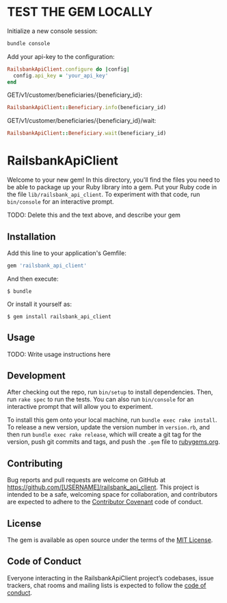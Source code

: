 # TEST THE GEM LOCALLY
Initialize a new console session:
```ruby
bundle console
```
Add your api-key to the configuration:
```ruby
RailsbankApiClient.configure do |config|
  config.api_key = 'your_api_key'
end
```
GET/v1/customer/beneficiaries/{beneficiary_id}:
```ruby
RailsbankApiClient::Beneficiary.info(beneficiary_id)
```
GET/v1/customer/beneficiaries/{beneficiary_id}/wait:
```ruby
RailsbankApiClient::Beneficiary.wait(beneficiary_id)
```

# RailsbankApiClient

Welcome to your new gem! In this directory, you'll find the files you need to be able to package up your Ruby library into a gem. Put your Ruby code in the file `lib/railsbank_api_client`. To experiment with that code, run `bin/console` for an interactive prompt.

TODO: Delete this and the text above, and describe your gem

## Installation

Add this line to your application's Gemfile:

```ruby
gem 'railsbank_api_client'
```

And then execute:

    $ bundle

Or install it yourself as:

    $ gem install railsbank_api_client

## Usage

TODO: Write usage instructions here

## Development

After checking out the repo, run `bin/setup` to install dependencies. Then, run `rake spec` to run the tests. You can also run `bin/console` for an interactive prompt that will allow you to experiment.

To install this gem onto your local machine, run `bundle exec rake install`. To release a new version, update the version number in `version.rb`, and then run `bundle exec rake release`, which will create a git tag for the version, push git commits and tags, and push the `.gem` file to [rubygems.org](https://rubygems.org).

## Contributing

Bug reports and pull requests are welcome on GitHub at https://github.com/[USERNAME]/railsbank_api_client. This project is intended to be a safe, welcoming space for collaboration, and contributors are expected to adhere to the [Contributor Covenant](http://contributor-covenant.org) code of conduct.

## License

The gem is available as open source under the terms of the [MIT License](https://opensource.org/licenses/MIT).

## Code of Conduct

Everyone interacting in the RailsbankApiClient project’s codebases, issue trackers, chat rooms and mailing lists is expected to follow the [code of conduct](https://github.com/[USERNAME]/railsbank_api_client/blob/master/CODE_OF_CONDUCT.md).
